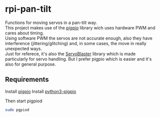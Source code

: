 # rpi-pan-tilt

Functions for moving servos in a pan-tilt way. \
This project makes use of the [_pigpio_](http://abyz.me.uk/rpi/pigpio/index.html) library wich uses hardware PWM and cares about timing. \
Using software PWM the servos are not accurate enough, also they have interference (jittering/glitching) and, in some cases, the move in really unexpected ways. \
Just for referece, it's also the [ServoBlaster](https://github.com/BioMachinesLab/drones/wiki/Installing-Servoblaster) library which is made particularly for servo handling. But I prefer pigpio which is easier and it's also for general purpose.

## Requirements
Install [pigpio](http://abyz.me.uk/rpi/pigpio/download.html)
Install [python3-pigpio](http://abyz.me.uk/rpi/pigpio/download.html)

Then start pigpiod
```bash
sudo pgpiod
```